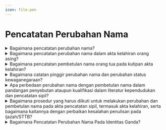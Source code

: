 ```yaml
---
icon: file-pen
---
```


# Pencatatan Perubahan Nama

<details>

<summary>Bagaimana pencatatan perubahan nama?</summary>

Berdasarkan Pasal 52 ayat (1) Undang-Undang&#x20;Nomor 23 Tahun 2006 diatur bahwa Pencatatan perubahan nama dilaksanakan berdasarkan penetapan pengadilan negeri tempat pemohon. Pencatatan perubahan nama dimaksud wajib dilaporkan oleh Penduduk kepada Instansi Pelaksana yang menerbitkan akta Pencatatan Sipil paling lambat 30 (tiga puluh) hari sejak diterimanya salinan penetapan pengadilan negeri oleh Penduduk.

Persyaratan pencatatan perubahan nama dimaksud&#x20;berupa:

1. salinan penetapan pengadilan negeri;
2. kutipan akta Pencatatan Sipil;
3. KK;
4. KTP-el; dan
5. Dokumen Perjalanan bagi Orang Asing.

Disdukcapil Kabupaten/Kota atau UPT Disdukcapil&#x20;Kabupaten/Kota memberikan catatan pinggir pada&#x20;register akta Pencatatan Sipil dan kutipan akta Pencatatan Sipil.

**Sumber rujukan:**&#x20;

* Pasal 52 Undang-Undang Nomor 23 Tahun 2006  &#x20;tentang Administrasi Kependudukan. ([link](https://dukcapil.kemendagri.go.id/download/detail/1))
* Pasal 53 Peraturan Presiden Nomor 96 Tahun 2018  &#x20;tentang Persyaratan dan Tata Cara Pendaftaran  &#x20;Penduduk dan Pencatatan Sipil. ([link](https://dukcapil.kemendagri.go.id/download/detail/14))
* Pasal 80 Peraturan Menteri Dalam Negeri Nomor 108  &#x20;Tahun 2019 tentang Peraturan Pelaksanaan  &#x20;Peraturan Presiden Nomor 96 Tahun 2018 tentang Persyaratan dan Tata Cara Pendaftaran Penduduk dan Pencatatan Sipil. ([link](https://peraturan.bpk.go.id/Details/138582/permendagri-no-108-tahun-2019))
* Peraturan Menteri Dalam Negeri Nomor 109 Tahun  &#x20;2019 tentang Formulir dan Buku Yang Digunakan Dalam Administrasi Kependudukan. ([link](https://peraturan.bpk.go.id/Details/138575/permendagri-no-109-tahun-2019))
* Keputusan Menteri Dalam Negeri Nomor 400.8.2  5484.Dukcapil Tahun 2022 tentang Petunjuk Teknis  &#x20;Pelayanan Pencatatan Sipil.&#x20;
* Surat Dirjen Dukcapil yang ditujukan kepada Kepala  &#x20;Dinas Dukcapil di Seluruh Indonesia Nomor  &#x20;470/13287/Dukcapil tanggal 28 September 2021 hal  &#x20;Jenis  &#x20;Layanan, Persyaratan dan Penjelasan  &#x20;Pendaftaran Penduduk dan Pencatatan Sipil.

{% hint style="success" %}
Dibuat:  23 Juni 2025 10:00 WIB | Perubahan terakhir: 23 Juni 2025 10:00 WIB
{% endhint %}

</details>



<details>

<summary>Bagaimana pencatatan perubahan nama dalam akta kelahiran orang asing?</summary>

1. Berdasarkan Pasal 52 Undang-Undang Nomor 23   &#x20;Tahun 2006, diatur bahwa pencatatan perubahan nama dilaksanakan berdasarkan Penetapan Pengadilan Negeri, selanjutnya Pejabat Pencatatan Sipil membuat catatan pinggir pada register akta pencatatan sipil dan kutipan akta pencatatan sipil.
2. Merujuk ketentuan tersebut maka pencatatan   &#x20;perubahan   &#x20;nama berdasarkan   &#x20;Penetapan   &#x20;Pengadilan Negeri Disdukcapil Kabupaten / Kota menerbitkan surat keterangan pelaporan perubahan nama sebagai pengganti catatan pinggir.

Selanjutnya&#x20;Disdukcapil&#x20;Kabupaten/Kota&#x20;memberitahukan secara tertulis hal pencatatan perubahan&#x20;nama tersebut&#x20;kepada Kantor&#x20;Perwakilan/Kedutaan Besar Republik Jerman di Jakarta.

**Sumber rujukan:**&#x20;

* Pasal 52 UU Nomor 23 Tahun 2006 tentang  &#x20;Administrasi Kependudukan. ([link](https://dukcapil.kemendagri.go.id/download/detail/1))
* Surat Dirjen Dukcapil No. 474.1/13403/DUKCAPIL  &#x20;Tgl 19 Agustus 2022 kpd Kadis Dukcapil Kab. Bogor.

{% hint style="success" %}
Dibuat:  23 Juni 2025 10:00 WIB | Perubahan terakhir: 23 Juni 2025 10:00 WIB
{% endhint %}

</details>



<details>

<summary>Bagaimana pencatatan pembetulan nama orang tua pada kutipan akta kelahiran?</summary>

Berdasarkan Pasal 59 Peraturan Presiden Nomor&#x20;96 Tahun 2018, disebutkan bahwa pembetulan akta Pencatatan Sipil&#x20;dilakukan pada&#x20;Disdukcapil&#x20;Kabupaten/Kota atau UPT Disdukcapil Kabupaten/Kota atau Perwakilan Republik Indonesia sesuai domisili dengan atau tanpa permohonan dari subjek akta serta harus memenuhi persyaratan:

1. dokumen autentik yang menjadi persyaratan   &#x20;pembuatan akta pencatatan Sipil; dan&#x20;
2. kutipan akta Pencatatan Sipil dimana terdapat   &#x20;kesalahan redaksional.

Apabila sudah memenuhi persyaratan diatas,&#x20;kutipan akta kelahiran tersebut dapat dilakukan perubahan akta, dan juga kesalahan nama pada orang tua apabila sudah melampirkan dokumen autentik, maka dapat dilakukan pembetulan akta pada akta kelahiran anaknya oleh Disdukcapil Kabupaten/Kota

**Sumber rujukan:**&#x20;

* Pasal 59 Peraturan Presiden Nomor 96 Tahun 2018  &#x20;tentang Persyaratan dan Tata Cara Pendaftaran  &#x20;Penduduk dan Pencatatan Sipil. ([link](https://dukcapil.kemendagri.go.id/download/detail/14))
* Surat Dirjen Dukcapil No. 472.11/3565/DUKCAPIL tgl  &#x20;15 Mei 2019 kpd Kadis Dukcapil Kota Bengkulu.

{% hint style="success" %}
Dibuat:  23 Juni 2025 10:00 WIB | Perubahan terakhir: 23 Juni 2025 10:00 WIB
{% endhint %}

</details>



<details>

<summary>Bagaimana catatan pinggir perubahan nama dan perubahan status kewaganegaraan?</summary>

1. Berdasarkan Pasal 52, Pasal 53 dan Pasal 54   &#x20;Undang-Undang Nomor 23 Tahun 2006, diatur bahwa perubahan nama dan perubahan status kewarganegaraan dari WNA menjadi WNI atau dari WNI menjadi WNA wajib dilaporkan kepada Instansi Pelaksana untuk dibuatkan catatan pinggir pada register akta pencatatan sipil dan kutipan akta   &#x20;pencatatan sipil.
2. Pasal 42 Undang-Undang Nomor 12 Tahun 2006, diatur bahwa WNI yang bertempat tinggal di luar wilayah negara Republik Indonesia selama 5 (lima) tahun atau lebih tidak melaporkan diri kepada Perwakilan Republik Indonesia dan telah kehilangan Kewarganegaraan Republik Indonesia sebelum Undang-Undang ini diundangkan dapat memperoleh kembali kewarganegaraannya dengan mendaftarkan diri di Perwakilan Republik Indonesia dalam waktu paling lambat 3 (tiga) tahun sejak Undang-Undang   &#x20;ini diundangkan sepanjang tidak mengakibatkan kewarganegaraan ganda.

Merujuk ketentuan diatas, maka setiap perubahan nama&#x20;dan perubahan status kewarganegaraan penduduk&#x20;tersebut dibuat dalam bentuk catatan pinggir pada register akta pencatatan sipil dan kutipan akta pencatatan sipil yang dimiliki berdasarkan bukti/dasar perubahan nama&#x20;dan perubahan&#x20;status kewarganegaraan dimaksud.

**Sumber rujukan:**

* Pasal 52, Pasal 53 dan Pasal 54 Undang-Undang  &#x20;Nomor 23 Tahun 2006 tentang Administrasi Kependudukan. ([link](https://dukcapil.kemendagri.go.id/download/detail/1))
* Pasal 42 Undang-Undang Nomor 12 Tahun 2006  &#x20;tentang Kewarganegaraan Indonesia. ([link](https://peraturan.bpk.go.id/Details/40176/uu-no-12-tahun-2006))
* Surat Dirjen Dukcapil No. 472.11/6480/DUKCAPIL tgl  &#x20;18 Mei 2021 kpd Kadis Dukcapil Kota Tangerang Selatan.

{% hint style="success" %}
Dibuat:  23 Juni 2025 10:00 WIB | Perubahan terakhir: 23 Juni 2025 10:00 WIB
{% endhint %}

</details>



<details>

<summary>Apa perbedaan perubahan nama dengan pembetulan nama dalam pandangan penyebutan ataupun kualifikasi dalam literatur kependudukan dan pencatatan sipil?</summary>

Perubahan nama merupakan salah satu peristiwa&#x20;penting dalam pencatatan sipil yang harus dilaporkan untuk dicatatkan pada Disdukcapil setelah ada Penetapan Pengadilan Negeri,&#x20;sebagaimana&#x20;diamanatkan dalam Pasal 52 Undang-Undang Nomor 23 Tahun 2006 pada intinya berbunyi:

1. Pencatatan perubahan nama dilaksanakan   &#x20;berdasarkan penetapan pengadilan negeri tempat pemohon.
2. Pencatatan perubahan nama sebagaimana   &#x20;dimaksud pada ayat (1) wajib dilaporkan oleh Penduduk kepada Instansi Pelaksana yang menerbitkan akta Pencatatan Sipil paling lambat 30 (tiga   &#x20;puluh) hari sejak diterimanya   &#x20;salinan penetapan pengadilan negeri oleh Penduduk.
3. Berdasarkan laporan sebagaimana dimaksud pada ayat (2), Pejabat Pencatatan Sipil membuat catatan pinggir pada register akta Pencatatan Sipil dan kutipan akta Pencatatan Sipil.

Sedangkan pembetulan nama termasuk bagian&#x20;pembetulan dokumen kependudukan berdasarkan dokumen otentik yang menjadi dasar untuk pembetulan sesuai dengan ketentuan peraturan perundang-undangan sebagaimana diatur dalam Pasal 4 ayat (4) Peraturan Menteri Dalam Negeri Nomor 73 Tahun 2022, yang berbunyi dalam hal penduduk melakukan&#x20;pembetulan nama, pencatatan pembetulan nama termasuk bagian pembetulan dokumen kependudukan berdasarkan dokumen otentik yang menjadi dasar untuk pembetulan sesuai dengan ketentuan peraturan perundang-undangan.

**Sumber rujukan:**&#x20;

* Pasal 52 UU Nomor 23 Tahun 2006 tentang  &#x20;Administrasi Kependudukan. ([link](https://dukcapil.kemendagri.go.id/download/detail/1))
* Pasal 4 ayat (4) Permendagri Nomor 73 Tahun 2022  &#x20;tentang  &#x20;Pencatatan  &#x20;Kependudukan. ([link](https://peraturan.bpk.go.id/Details/210274/permendagri-no-73-tahun-2022))

{% hint style="success" %}
Dibuat:  23 Juni 2025 10:00 WIB | Perubahan terakhir: 23 Juni 2025 10:00 WIB
{% endhint %}

</details>



<details>

<summary>Bagaimana prosedur yang harus diikuti untuk melakukan perubahan dan pembetulan nama pada akta pencatatan sipil, termasuk akta kelahiran, serta bagaimana kaitannya dengan perbaikan kesalahan penulisan pada ijazah/STTB?</summary>

Prosedur untuk melakukan perubahan dan&#x20;pembetulan nama pada akta pencatatan sipil, termasuk akta kelahiran, serta kaitannya dengan perbaikan kesalahan penulisan pada ijazah/STTB adalah sebagai berikut:

1. **Perubahan Nama**\
   Berdasarkan Pasal 52 Undang-Undang Nomor   &#x20;23 Tahun 2006, Pasal 53 Peraturan Presiden Nomor 96 Tahun 2018, dan Pasal 80 Peraturan Menteri Dalam Negeri Nomor 108 Tahun 2019, perubahan nama pada akta pencatatan sipil harus dilakukan melalui   &#x20;penetapan pengadilan.   &#x20;Setelah mendapatkan penetapan dari pengadilan, perubahan   &#x20;tersebut akan dicatatkan dengan membuat catatan   &#x20;pinggir pada register akta pencatatan sipil dan kutipan akta pencatatan sipil.
2. **Pembetulan Nama**\
   Merujuk Pasal 71 Undang-Undang Nomor 23   &#x20;Tahun 2006, pembetulan akta pencatatan sipil hanya dilakukan untuk akta yang mengalami kesalahan tulis redaksional. Selain itu, Pasal 4 ayat (4) Peraturan Menteri Dalam Negeri Nomor 73 Tahun 2022 menyatakan bahwa pembetulan nama dapat   &#x20;dilakukan tanpa penetapan pengadilan jika ada   &#x20;dokumen otentik yang menjadi dasar pembetulan dan nama yang diperbaiki tidak berubah sepenuhnya. Hal ini juga berlaku untuk akta kelahiran yang diterbitkan sebelum ijazah.
3. **Perbaikan Kesalahan Penulisan Ijazah/STTB**\
   Peraturan   &#x20;Menteri   &#x20;Pendidikan   &#x20;dan Kebudayaan Nomor 29 Tahun 2014 mengatur format surat keterangan kesalahan penulisan pada ijazah atau Surat Tanda Tamat Belajar (STTB). Lampiran Format I C dan Format 2 C dalam peraturan tersebut menjelaskan format untuk surat keterangan kesalahan penulisan ijazah/STTB, baik untuk   &#x20;sekolah yang masih operasional maupun yang   &#x20;sudah tidak operasional atau tutup. Kesalahan penulisan pada ijazah/STTB dapat diperbaiki berdasarkan surat keterangan yang ditandatangani oleh Kepala Dinas Pendidikan Kabupaten/Kota dan/atau Kepala Sekolah.

Berdasarkan penjelasan di atas, prosedur yang&#x20;harus diikuti adalah:

1. Untuk perubahan nama pada akta pencatatan sipil,   &#x20;mengajukan penetapan pengadilan dan mencatatkan   &#x20;hasil penetapan tersebut pada register akta.
2. Untuk pembetulan nama pada akta pencatatan sipil,   &#x20;dapat dilakukan tanpa penetapan pengadilan jika   &#x20;didukung oleh dokumen otentik dan tidak mengubah nama secara keseluruhan.
3. Untuk perbaikan kesalahan penulisan pada   &#x20;ijazah/STTB, pemohon harus mengikuti format surat keterangan kesalahan penulisan ijazah/STTB yang diatur dalam lampiran Peraturan Menteri Pendidikan dan Kebudayaan Nomor 29 Tahun 2014, serta mendapatkan surat keterangan yang ditandatangani oleh Kepala Dinas Pendidikan atau Kepala Sekolah.

Dengan mengikuti prosedur-prosedur di atas,&#x20;perubahan dan pembetulan nama pada dokumen kependudukan serta perbaikan kesalahan penulisan pada ijazah/STTB dapat dilakukan sesuai dengan ketentuan peraturan perundang-undangan yang berlaku.

**Sumber rujukan:**&#x20;

* Undang-Undang Nomor 23 Tahun 2006; ([link](https://dukcapil.kemendagri.go.id/download/detail/1))
* Peraturan Presiden Nomor 96 Tahun 2018; ([link](https://dukcapil.kemendagri.go.id/download/detail/14))
* Peraturan Menteri Dalam Negeri Nomor 108 Tahun  &#x20;2019; ([link](https://peraturan.bpk.go.id/Details/138582/permendagri-no-108-tahun-2019))
* Peraturan Menteri Dalam Negeri Nomor 73 Tahun 2022 tentang Pencatatan Nama pada Dokumen Kependudukan; ([link](https://peraturan.bpk.go.id/Details/210274/permendagri-no-73-tahun-2022))
* Peraturan Menteri Pendidikan dan Kebudayaan  &#x20;Nomor 29 Tahun 2014 mengatur format surat keterangan kesalahan penulisan pada ijazah atau Surat Tanda Tamat Belajar (STTB);&#x20;
* Surat Dirjen Dukcapil No. 400.8.1.2/10458/Dukcapil tgl 11 Juli 2023 kepada Kepala Dukcapil Kabupaten Blitar tentang Petunjuk Pembetulan Dokumen Administrasi Kependudukan.&#x20;
* Surat Dirjen Dukcapil No. 400.8.2.2/2120/Dukcapil  &#x20;tgl 20 Februari 2024 kepada Kepala Dinas Dukcapil Kabupaten Kulon Progo tentang Pembetulan Nama pada Akta Kelahiran.

{% hint style="success" %}
Dibuat:  23 Juni 2025 10:00 WIB | Perubahan terakhir: 23 Juni 2025 10:00 WIB
{% endhint %}

</details>



<details>

<summary>Bagaimana Pencatatan Perubahan Nama Pada Identitas Ganda?</summary>

1. Berdasarkan ketentuan Pasal 52 Undang-Undang   &#x20;Nomor 23 Tahun 2006, Pasal 53 Peraturan Presiden Nomor 96 Tahun 2018 dan Pasal 80 Peraturan Menteri Dalam Negeri Nomor 108 Tahun 2019 yang intinya diatur bahwa pencatatan perubahan nama dilaksanakan berdasarkan penetapan pengadilan dengan membuat catatan pinggir pada register akta pencatatan sipil dan kutipan akta pencatatan sipil.
2. Merujuk angka 1 (satu) tersebut di atas dan   &#x20;dikaitkan dengan pertanyaan Saudara, maka perubahan nama A menjadi B berdasarkan Penetapan Pengadilan Blora tersebut sudah dapat juga dijadikan dasar untuk pencatatan perubahan nama di akta kelahiran anaknya.

**Sumber rujukan:**&#x20;

* Pasal 52 Undang-Undang Nomor 23 Tahun 2006,  &#x20;Pasal 53 Peraturan Presiden Nomor 96 Tahun 2018 dan Pasal 80 Peraturan Menteri Dalam Negeri Nomor 108 Tahun 2019. ([link](https://dukcapil.kemendagri.go.id/download/detail/1))
* Surat Dirjen Dukcapil kepada Kepala Disdukcapil  &#x20;Kab. Blora Nomor 400.8.2.2/1791/Dukcapil Tgl 12 Februari 2024 Hal Pencatatan Perubahan Nama.

{% hint style="success" %}
Dibuat:  23 Juni 2025 10:00 WIB | Perubahan terakhir: 23 Juni 2025 10:00 WIB
{% endhint %}

</details>
